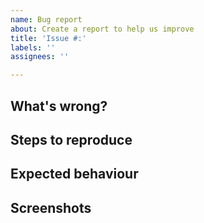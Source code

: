 ```yaml
---
name: Bug report
about: Create a report to help us improve
title: 'Issue #:'
labels: ''
assignees: ''

---
```


## What's wrong?


## Steps to reproduce


## Expected behaviour


## Screenshots
